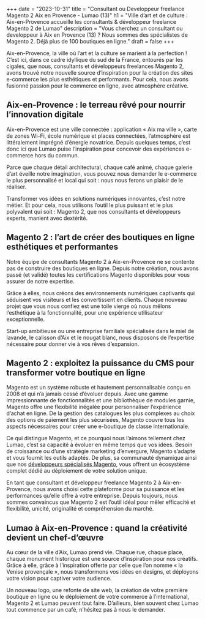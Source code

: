 +++
date = "2023-10-31"
title = "Consultant ou Developpeur freelance Magento 2 Aix en Provence - Lumao (13)"
h1 = "Ville d’art et de culture : Aix-en-Provence accueille les consultants & développeur freelance Magento 2 de Lumao"
description = "Vous cherchez un consultant ou developpeur à Aix en Provence (13) ? Nous sommes des spécialistes de Magento 2. Déjà plus de 100 boutiques en ligne."
draft = false
+++

Aix-en-Provence, la ville où l’art et la culture se marient à la perfection ! C’est ici, dans ce cadre idyllique du sud de la France, entourés par les cigales, que nous, consultants et développeurs freelances Magento 2, avons trouvé notre nouvelle source d’inspiration pour la création des sites e-commerce les plus esthétiques et performants. Pour cela, nous avons fusionné passion pour le commerce en ligne, avec atmosphère créative.

## Aix-en-Provence : le terreau rêvé pour nourrir l’innovation digitale

Aix-en-Provence est une ville connectée : application « Aix ma ville », carte de zones Wi-Fi, école numérique et places connectées, l’atmosphère est littéralement imprégné d’énergie novatrice. Depuis quelques temps, c’est donc ici que Lumao puise l’inspiration pour concevoir des expériences e-commerce hors du commun.

Parce que chaque détail architectural, chaque café animé, chaque galerie d’art éveille notre imagination, vous pouvez nous demander le e-commerce le plus personnalisé et local qui soit : nous nous ferons un plaisir de le réaliser.

Transformer vos idées en solutions numériques innovantes, c’est notre métier. Et pour cela, nous utilisons l’outil le plus puissant et le plus polyvalent qui soit : Magento 2, que nos consultants et développeurs experts, manient avec dextérité.

## Magento 2 : l’art de créer des boutiques en ligne esthétiques et performantes

Notre équipe de consultants Magento 2 à Aix-en-Provence ne se contente pas de construire des boutiques en ligne. Depuis notre création, nous avons passé (et validé) toutes les certifications Magento disponibles pour vous assurer de notre expertise.

Grâce à elles, nous créons des environnements numériques captivants qui séduisent vos visiteurs et les convertissent en clients. Chaque nouveau projet que vous nous confiez est une toile vierge où nous mêlons l’esthétique à la fonctionnalité, pour une expérience utilisateur exceptionnelle.

Start-up ambitieuse ou une entreprise familiale spécialisée dans le miel de lavande, le calisson d’Aix et le nougat blanc, nous disposons de l’expertise nécessaire pour donner vie à vos rêves d’expansion.

## Magento 2 : exploitez la puissance du CMS pour transformer votre boutique en ligne

Magento est un système robuste et hautement personnalisable conçu en 2008 et qui n’a jamais cessé d’évoluer depuis. Avec une gamme impressionnante de fonctionnalités et une bibliothèque de modules garnie, Magento offre une flexibilité inégalée pour personnaliser l’expérience d’achat en ligne. De la gestion des catalogues les plus complexes au choix des options de paiement les plus sécurisées, Magento couvre tous les aspects nécessaires pour créer une e-boutique de classe internationale.

Ce qui distingue Magento, et ce pourquoi nous l’aimons tellement chez Lumao, c’est sa capacité à évoluer en même temps que vos idées. Besoin de croissance ou d’une stratégie marketing d’envergure, Magento s’adapte et vous fournit les outils adaptés. De plus, sa communauté dynamique ainsi que nos [développeurs spécialisés Magento](/ecommerce/cms/magento/freelance/), vous offrent un écosystème complet dédié au déploiement de votre solution unique.

En tant que consultant et développeur freelance Magento 2 à Aix-en-Provence, nous avons choisi cette plateforme pour sa puissance et les performances qu’elle offre à votre entreprise. Depuis toujours, nous sommes convaincus que Magento 2 est l’outil idéal pour mêler efficacité et flexibilité, unicité, originalité et compréhension du marché.

## Lumao à Aix-en-Provence : quand la créativité devient un chef-d’œuvre

Au cœur de la ville d’Aix, Lumao prend vie. Chaque rue, chaque place, chaque monument historique est une source d’inspiration pour nos créatifs. Grâce à elle, grâce à l’inspiration offerte par celle que l’on nomme « la Venise provençale », nous transformons vos idées en designs, et déployons votre vision pour captiver votre audience.

Un nouveau logo, une refonte de site web, la création de votre première boutique en ligne ou le déploiement de votre commerce à l’international, Magento 2 et Lumao peuvent tout faire. D’ailleurs, bien souvent chez Lumao tout commence par un café, n’hésitez pas à nous le demander.
